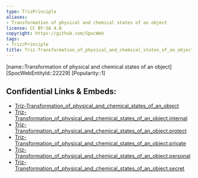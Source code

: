 ```yaml
---
type: TrizPrinciple
aliases:
- Transformation of physical and chemical states of an object
license: CC BY-SA 4.0
copyright: https://github.com/SpocWeb
tags: 
- Triz/Principle
title: Triz-Transformation_of_physical_and_chemical_states_of_an_object
---
```

[name::Transformation of physical and chemical states of an object]
[SpocWebEntityId::22229]
[Popularity::1]



## Confidential Links & Embeds: 
- [Triz-Transformation_of_physical_and_chemical_states_of_an_object](../../../../_public/tech/Triz/Principle/Triz-Transformation_of_physical_and_chemical_states_of_an_object.md) 
- [Triz-Transformation_of_physical_and_chemical_states_of_an_object.internal](../../../../_internal/tech/Triz/Principle/Triz-Transformation_of_physical_and_chemical_states_of_an_object.internal.md) 
- [Triz-Transformation_of_physical_and_chemical_states_of_an_object.protect](../../../../_protect/tech/Triz/Principle/Triz-Transformation_of_physical_and_chemical_states_of_an_object.protect.md) 
- [Triz-Transformation_of_physical_and_chemical_states_of_an_object.private](../../../../_private/tech/Triz/Principle/Triz-Transformation_of_physical_and_chemical_states_of_an_object.private.md) 
- [Triz-Transformation_of_physical_and_chemical_states_of_an_object.personal](../../../../_personal/tech/Triz/Principle/Triz-Transformation_of_physical_and_chemical_states_of_an_object.personal.md) 
- [Triz-Transformation_of_physical_and_chemical_states_of_an_object.secret](../../../../_secret/tech/Triz/Principle/Triz-Transformation_of_physical_and_chemical_states_of_an_object.secret.md) 
